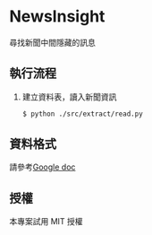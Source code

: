 NewsInsight
===========

尋找新聞中間隱藏的訊息

## 執行流程

1. 建立資料表，讀入新聞資訊

	```bash
	$ python ./src/extract/read.py 
	```

## 資料格式

請參考[Google doc](https://docs.google.com/spreadsheets/d/1crRBz8PG_0RyFh1MZCBON4ipndSpBlNzzWxc8BN9zO0/edit?usp=sharing)

## 授權

本專案試用 MIT 授權
